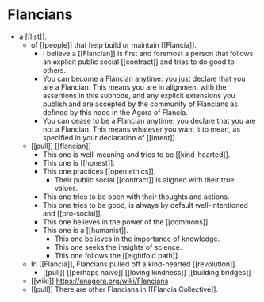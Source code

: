 # Flancians

- a [[list]].
  - of [[people]] that help build or maintain [[Flancia]].
    - I believe a [[Flancian]] is first and foremost a person that follows an explicit public social [[contract]] and tries to do good to others.
    - You can become a Flancian anytime: you just declare that you are a Flancian. This means you are in alignment with the assertions in this subnode, and any explicit extensions you publish and are accepted by the community of Flancians as defined by this node in the Agora of Flancia.
    - You can cease to be a Flancian anytime: you declare that you are not a Flancian. This means whatever you want it to mean, as specified in your declaration of [[intent]].
  - [[pull]] [[flancian]]
    - This one is well-meaning and tries to be [[kind-hearted]]. 
    - This one is [[honest]].
    - This one practices [[open ethics]]. 
      - Their public social [[contract]] is aligned with their true values.
    - This one tries to be open with their thoughts and actions.
    - This one tries to be good, is always by default well-intentioned and [[pro-social]].
    - This one believes in the power of the [[commons]].
    - This one is a [[humanist]].
      - This one believes in the importance of knowledge.
      - This one seeks the insights of science.
      - This one follows the [[eightfold path]].
  - In [[Flancia]], Flancians pulled off a kind-hearted [[revolution]].
    - [[pull]] [[perhaps naive]] [[loving kindness]] [[building bridges]]
  - [[wiki]] https://anagora.org/wiki/Flancians
  - [[pull]] There are other Flancians in [[Flancia Collective]].


